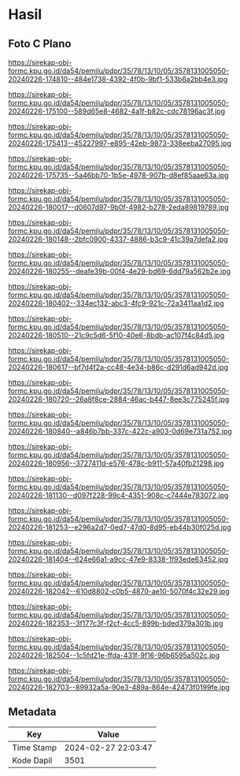 # Hasil

## Foto C Plano

https://sirekap-obj-formc.kpu.go.id/da54/pemilu/pdpr/35/78/13/10/05/3578131005050-20240226-174810--484e1738-4392-4f0b-9bf1-533b6a2bb4e3.jpg

https://sirekap-obj-formc.kpu.go.id/da54/pemilu/pdpr/35/78/13/10/05/3578131005050-20240226-175100--589d65e8-4682-4a1f-b82c-cdc78196ac3f.jpg

https://sirekap-obj-formc.kpu.go.id/da54/pemilu/pdpr/35/78/13/10/05/3578131005050-20240226-175413--45227997-e895-42eb-9873-338eeba27095.jpg

https://sirekap-obj-formc.kpu.go.id/da54/pemilu/pdpr/35/78/13/10/05/3578131005050-20240226-175735--5a46bb70-1b5e-4978-907b-d8ef85aae63a.jpg

https://sirekap-obj-formc.kpu.go.id/da54/pemilu/pdpr/35/78/13/10/05/3578131005050-20240226-180017--d0607d97-9b0f-4982-b278-2eda89819789.jpg

https://sirekap-obj-formc.kpu.go.id/da54/pemilu/pdpr/35/78/13/10/05/3578131005050-20240226-180148--2bfc0900-4337-4886-b3c9-41c39a7defa2.jpg

https://sirekap-obj-formc.kpu.go.id/da54/pemilu/pdpr/35/78/13/10/05/3578131005050-20240226-180255--deafe39b-00f4-4e29-bd69-6dd79a562b2e.jpg

https://sirekap-obj-formc.kpu.go.id/da54/pemilu/pdpr/35/78/13/10/05/3578131005050-20240226-180402--334ec132-abc3-4fc9-921c-72a3411aa1d2.jpg

https://sirekap-obj-formc.kpu.go.id/da54/pemilu/pdpr/35/78/13/10/05/3578131005050-20240226-180510--21c9c5d6-5f10-40e6-8bdb-ac107f4c84d5.jpg

https://sirekap-obj-formc.kpu.go.id/da54/pemilu/pdpr/35/78/13/10/05/3578131005050-20240226-180617--bf7d4f2a-cc48-4e34-b86c-d291d6ad942d.jpg

https://sirekap-obj-formc.kpu.go.id/da54/pemilu/pdpr/35/78/13/10/05/3578131005050-20240226-180720--26a8f8ce-2884-46ac-b447-8ee3c775245f.jpg

https://sirekap-obj-formc.kpu.go.id/da54/pemilu/pdpr/35/78/13/10/05/3578131005050-20240226-180840--a846b7bb-337c-422c-a903-0d69e731a752.jpg

https://sirekap-obj-formc.kpu.go.id/da54/pemilu/pdpr/35/78/13/10/05/3578131005050-20240226-180956--3727411d-e576-478c-b911-57a40fb21298.jpg

https://sirekap-obj-formc.kpu.go.id/da54/pemilu/pdpr/35/78/13/10/05/3578131005050-20240226-181130--d097f228-99c4-4351-908c-c7444e783072.jpg

https://sirekap-obj-formc.kpu.go.id/da54/pemilu/pdpr/35/78/13/10/05/3578131005050-20240226-181253--e296a2d7-0ed7-47d0-8d95-eb44b30f025d.jpg

https://sirekap-obj-formc.kpu.go.id/da54/pemilu/pdpr/35/78/13/10/05/3578131005050-20240226-181404--624e66a1-a9cc-47e9-8338-1f93ede63452.jpg

https://sirekap-obj-formc.kpu.go.id/da54/pemilu/pdpr/35/78/13/10/05/3578131005050-20240226-182042--610d8802-c0b5-4870-ae10-5070f4c32e29.jpg

https://sirekap-obj-formc.kpu.go.id/da54/pemilu/pdpr/35/78/13/10/05/3578131005050-20240226-182353--3f177c3f-f2cf-4cc5-899b-bded379a301b.jpg

https://sirekap-obj-formc.kpu.go.id/da54/pemilu/pdpr/35/78/13/10/05/3578131005050-20240226-182504--1c5fd21e-ffda-431f-9f16-96b6595a502c.jpg

https://sirekap-obj-formc.kpu.go.id/da54/pemilu/pdpr/35/78/13/10/05/3578131005050-20240226-182703--89932a5a-90e3-489a-864e-42473f0199fe.jpg


## Metadata

| Key        | Value               |
| ---------- | ------------------- |
| Time Stamp | 2024-02-27 22:03:47 |
| Kode Dapil | 3501                |



